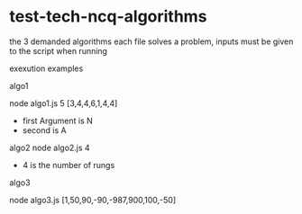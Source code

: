 # test-tech-ncq-algorithms
the 3 demanded algorithms
each file solves a problem, 
inputs must be given to the script when running

exexution examples

algo1 

node algo1.js 5 [3,4,4,6,1,4,4]
 * first Argument is N
 * second is A


algo2 
node algo2.js 4

* 4 is the number of rungs

algo3

node algo3.js [1,50,90,-90,-987,900,100,-50]

